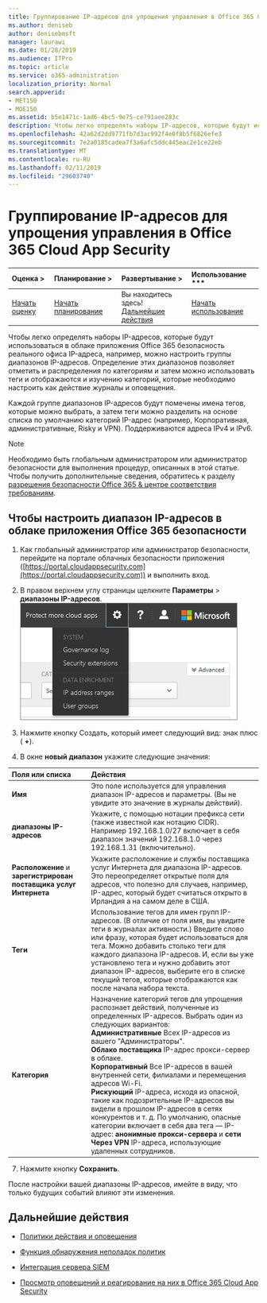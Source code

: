 ```yaml
---
title: Группирование IP-адресов для упрощения управления в Office 365 Cloud App Security
ms.author: deniseb
author: denisebmsft
manager: laurawi
ms.date: 01/28/2019
ms.audience: ITPro
ms.topic: article
ms.service: o365-administration
localization_priority: Normal
search.appverid:
- MET150
- MOE150
ms.assetid: b5e1471c-1ad6-4bc5-9e75-ce791aee283c
description: Чтобы легко определять наборы IP-адресов, которые будут использоваться в облаке приложения Office 365 безопасность реального офиса IP-адреса, например, можно настроить группы диапазонов IP-адресов.
ms.openlocfilehash: 42a62d2dd9771fb7d3ac992f4e0f8b5f6826efe3
ms.sourcegitcommit: 7e2a0185cadea7f3a6afc5ddc445eac2e1ce22eb
ms.translationtype: MT
ms.contentlocale: ru-RU
ms.lasthandoff: 02/11/2019
ms.locfileid: "29603740"
---
```

# <a name="group-your-ip-addresses-to-simplify-management-in-office-365-cloud-app-security"></a>Группирование IP-адресов для упрощения управления в Office 365 Cloud App Security
  
|Оценка **\>**|Планирование **\>**|Развертывание **\>**|Использование ***|
|:-----|:-----|:-----|:-----|
|[Начать оценку](office-365-cas-overview.md) <br/> |[Начать планирование](get-ready-for-office-365-cas.md) <br/> |Вы находитесь здесь!  <br/> [Дальнейшие действия](#next-steps) <br/> |[Начать использование](utilization-activities-for-ocas.md) <br/> |
   
Чтобы легко определять наборы IP-адресов, которые будут использоваться в облаке приложения Office 365 безопасность реального офиса IP-адреса, например, можно настроить группы диапазонов IP-адресов. Определение этих диапазонов позволяет отметить и распределения по категориям и затем можно использовать теги и отображаются и изучению категорий, которые необходимо настроить как действие журналы и оповещения.
  
Каждой группе диапазонов IP-адресов будут помечены имена тегов, которые можно выбрать, а затем теги можно разделить на основе списка по умолчанию категорий IP-адрес (например, Корпоративная, административные, Risky и VPN). Поддерживаются адреса IPv4 и IPv6.
  
> [!NOTE]
> Необходимо быть глобальным администратором или администратор безопасности для выполнения процедур, описанных в этой статье. Чтобы получить дополнительные сведения, обратитесь к разделу [разрешения безопасности Office 365 &amp; центре соответствия требованиям](permissions-in-the-security-and-compliance-center.md). 
  
## <a name="to-set-up-an-ip-address-range-in-office-365-cloud-app-security"></a>Чтобы настроить диапазон IP-адресов в облаке приложения Office 365 безопасности

1. Как глобальный администратор или администратор безопасности, перейдите на портале облачных безопасности приложения ([https://portal.cloudappsecurity.com](https://portal.cloudappsecurity.com)) и выполнить вход.
    
2. В правом верхнем углу страницы щелкните **Параметры** \> **диапазоны IP-адресов**.<br>![В облаке приложения O365 безопасности нажмите кнопку Параметры, чтобы получить доступ к параметров системы и данных](media/f6c48ee3-39b4-4b5a-8252-b6493b7bcd3d.png)<br>
  
3. Нажмите кнопку Создать, который имеет следующий вид: знак плюс ( **+**).
    
4. В окне **новый диапазон** укажите следующие значения: 
    
|**Поля или списка**|**Действия**|
|:-----|:-----|
|**Имя** <br/> |Это поле используется для управления диапазон IP-адресов и параметры. (Вы не увидите это значение в журналы действий).  <br/> |
|**диапазоны IP-адресов** <br/> |Укажите, с помощью нотации префикса сети (также известной как нотацию CIDR). Например 192.168.1.0/27 включает в себя диапазон значений 192.168.1.0 через 192.168.1.31 (включительно).  <br/> |
|**Расположение** и **зарегистрирован поставщика услуг Интернета** <br/> |Укажите расположение и службы поставщика услуг Интернета для диапазона IP-адресов. Это переопределяет открытые поля для адресов, что полезно для случаев, например, IP-адрес, который будет считаться открыто в Ирландия а на самом деле в США.  <br/> |
|**Теги** <br/> |Использование тегов для имен групп IP-адресов. (В отличие от поля имя, вы увидите теги в журналах активности.) Введите слово или фразу, которая будет использоваться для тега. Можно добавить столько теги для каждого диапазона IP-адресов. И, если вы уже установлено тега и нужно добавить этот диапазон IP-адресов, выберите его в списке текущий тегов, которые отображаются как после начала набора текста.  <br/> |
|**Категория** <br/> | Назначение категорий тегов для упрощения распознает действий, полученные из определенных IP-адресов. Выбрать один из следующих вариантов:<br/> **Административные** Всех IP-адресов из вашего "Администраторы".  <br/> **Облако поставщика** IP-адрес прокси-сервер в облаке.  <br/> **Корпоративный** Все IP-адресов в вашей внутренней сети, филиалами и перемещения адресов Wi-Fi.  <br/> **Рискующий** IP-адреса, исходя из опасной, такие как подозрительные IP-адресов вы видели в прошлом IP-адресов в сетях конкурентов и т. д. По умолчанию, опасные категории включает в себя два тега — IP-адрес: **анонимные прокси-сервера** и **сети** <br/> **Через VPN** IP-адреса, использующие удаленных сотрудников.  <br/> |
   
7. Нажмите кнопку **Сохранить**.
    
После настройки вашей диапазоны IP-адресов, имейте в виду, что только будущих событий влияют эти изменения.
  
## <a name="next-steps"></a>Дальнейшие действия

- [Политики действия и оповещения](activity-policies-and-alerts.md)
    
- [Функция обнаружения неполадок политик](anomaly-detection-policies-in-ocas.md)
    
- [Интеграция сервера SIEM](integrate-your-siem-server-with-office-365-cas.md)
    
- [Просмотр оповещений и реагирование на них в Office 365 Cloud App Security](review-office-365-cas-alerts.md)
    

